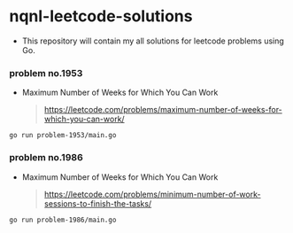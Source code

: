 # nqnl-leetcode-solutions
* This repository will contain my all solutions for leetcode problems using Go.


### problem no.1953
* Maximum Number of Weeks for Which You Can Work
  > https://leetcode.com/problems/maximum-number-of-weeks-for-which-you-can-work/
```
go run problem-1953/main.go
```

### problem no.1986
* Maximum Number of Weeks for Which You Can Work
  > https://leetcode.com/problems/minimum-number-of-work-sessions-to-finish-the-tasks/
```
go run problem-1986/main.go
```
